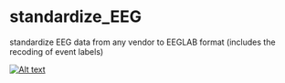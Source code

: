 # standardize_EEG
standardize EEG data from any vendor to EEGLAB format (includes the recoding of event labels)

[![Alt text](https://img.youtube.com/vi/ec9sh565IGo/1.jpg)](https://www.youtube.com/watch?v=ec9sh565IGo)
